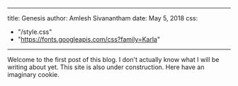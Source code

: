 
---
title: Genesis
author: Amlesh Sivanantham
date: May 5, 2018
css:
  - "/style.css"
  - "https://fonts.googleapis.com/css?family=Karla"
---

Welcome to the first post of this blog. I don't actually know what
I will be writing about yet. This site is also under construction.
Here have an imaginary cookie.
